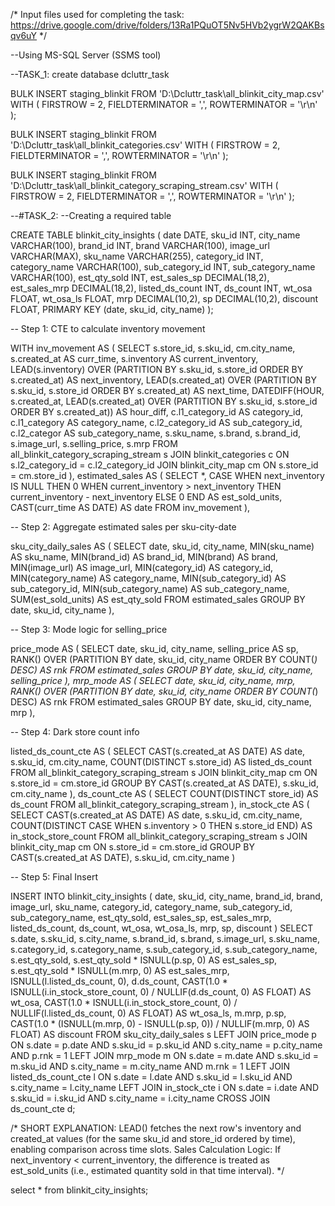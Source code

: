 /*
Input files used for completing the task:
https://drive.google.com/drive/folders/13Ra1PQuOT5Nv5HVb2ygrW2QAKBsqv6uY
*/

--Using MS-SQL Server (SSMS tool)

--TASK_1:
create database dcluttr_task

BULK INSERT staging_blinkit
FROM 'D:\Dcluttr_task\all_blinkit_city_map.csv'
WITH (
    FIRSTROW = 2,
    FIELDTERMINATOR = ',',
    ROWTERMINATOR = '\r\n'
);

BULK INSERT staging_blinkit
FROM 'D:\Dcluttr_task\all_blinkit_categories.csv'
WITH (
    FIRSTROW = 2,
    FIELDTERMINATOR = ',',
    ROWTERMINATOR = '\r\n'
);


BULK INSERT staging_blinkit
FROM 'D:\Dcluttr_task\all_blinkit_category_scraping_stream.csv'
WITH (
    FIRSTROW = 2,
    FIELDTERMINATOR = ',',
    ROWTERMINATOR = '\r\n'
);


--#TASK_2:
--Creating a required table

CREATE TABLE blinkit_city_insights (
    date                DATE,
    sku_id              INT,
    city_name           VARCHAR(100),
    brand_id            INT,
    brand               VARCHAR(100),
    image_url           VARCHAR(MAX),
    sku_name            VARCHAR(255),
    category_id         INT,
    category_name       VARCHAR(100),
    sub_category_id     INT,
    sub_category_name   VARCHAR(100),
    est_qty_sold        INT,
    est_sales_sp        DECIMAL(18,2),
    est_sales_mrp       DECIMAL(18,2),
    listed_ds_count     INT,
    ds_count            INT,
    wt_osa              FLOAT,
    wt_osa_ls           FLOAT,
    mrp                 DECIMAL(10,2),
    sp                  DECIMAL(10,2),
    discount            FLOAT,
    PRIMARY KEY (date, sku_id, city_name)
);


-- Step 1: CTE to calculate inventory movement

WITH inv_movement AS (
    SELECT
        s.store_id,
        s.sku_id,
        cm.city_name,
        s.created_at AS curr_time,
        s.inventory AS current_inventory,
        LEAD(s.inventory) OVER (PARTITION BY s.sku_id, s.store_id ORDER BY s.created_at) AS next_inventory,
        LEAD(s.created_at) OVER (PARTITION BY s.sku_id, s.store_id ORDER BY s.created_at) AS next_time,
        DATEDIFF(HOUR, s.created_at, LEAD(s.created_at) OVER (PARTITION BY s.sku_id, s.store_id ORDER BY s.created_at)) AS hour_diff,
        c.l1_category_id AS category_id,
        c.l1_category AS category_name,
        c.l2_category_id AS sub_category_id,
        c.l2_categor AS sub_category_name,
        s.sku_name,
        s.brand,
        s.brand_id,
        s.image_url,
        s.selling_price,
        s.mrp
    FROM all_blinkit_category_scraping_stream s
    JOIN blinkit_categories c ON s.l2_category_id = c.l2_category_id
    JOIN blinkit_city_map cm ON s.store_id = cm.store_id
),
estimated_sales AS (
    SELECT
        *,
        CASE 
            WHEN next_inventory IS NULL THEN 0
            WHEN current_inventory > next_inventory THEN current_inventory - next_inventory
            ELSE 0
        END AS est_sold_units,
        CAST(curr_time AS DATE) AS date
    FROM inv_movement
),

-- Step 2: Aggregate estimated sales per sku-city-date

sku_city_daily_sales AS (
    SELECT
        date,
        sku_id,
        city_name,
        MIN(sku_name) AS sku_name,
        MIN(brand_id) AS brand_id,
        MIN(brand) AS brand,
        MIN(image_url) AS image_url,
        MIN(category_id) AS category_id,
        MIN(category_name) AS category_name,
        MIN(sub_category_id) AS sub_category_id,
        MIN(sub_category_name) AS sub_category_name,
        SUM(est_sold_units) AS est_qty_sold
    FROM estimated_sales
    GROUP BY date, sku_id, city_name
),

-- Step 3: Mode logic for selling_price

price_mode AS (
    SELECT
        date,
        sku_id,
        city_name,
        selling_price AS sp,
        RANK() OVER (PARTITION BY date, sku_id, city_name ORDER BY COUNT(*) DESC) AS rnk
    FROM estimated_sales
    GROUP BY date, sku_id, city_name, selling_price
),
mrp_mode AS (
    SELECT
        date,
        sku_id,
        city_name,
        mrp,
        RANK() OVER (PARTITION BY date, sku_id, city_name ORDER BY COUNT(*) DESC) AS rnk
    FROM estimated_sales
    GROUP BY date, sku_id, city_name, mrp
),

-- Step 4: Dark store count info

listed_ds_count_cte AS (
    SELECT 
        CAST(s.created_at AS DATE) AS date,
        s.sku_id,
        cm.city_name,
        COUNT(DISTINCT s.store_id) AS listed_ds_count
    FROM all_blinkit_category_scraping_stream s
    JOIN blinkit_city_map cm ON s.store_id = cm.store_id
    GROUP BY CAST(s.created_at AS DATE), s.sku_id, cm.city_name
),
ds_count_cte AS (
    SELECT COUNT(DISTINCT store_id) AS ds_count
    FROM all_blinkit_category_scraping_stream
),
in_stock_cte AS (
    SELECT
        CAST(s.created_at AS DATE) AS date,
        s.sku_id,
        cm.city_name,
        COUNT(DISTINCT CASE WHEN s.inventory > 0 THEN s.store_id END) AS in_stock_store_count
    FROM all_blinkit_category_scraping_stream s
    JOIN blinkit_city_map cm ON s.store_id = cm.store_id
    GROUP BY CAST(s.created_at AS DATE), s.sku_id, cm.city_name
)

-- Step 5: Final Insert

INSERT INTO blinkit_city_insights (
    date, sku_id, city_name, brand_id, brand, image_url, sku_name,
    category_id, category_name, sub_category_id, sub_category_name,
    est_qty_sold, est_sales_sp, est_sales_mrp,
    listed_ds_count, ds_count, wt_osa, wt_osa_ls,
    mrp, sp, discount
)
SELECT
    s.date,
    s.sku_id,
    s.city_name,
    s.brand_id,
    s.brand,
    s.image_url,
    s.sku_name,
    s.category_id,
    s.category_name,
    s.sub_category_id,
    s.sub_category_name,
    s.est_qty_sold,
    s.est_qty_sold * ISNULL(p.sp, 0) AS est_sales_sp,
    s.est_qty_sold * ISNULL(m.mrp, 0) AS est_sales_mrp,
    ISNULL(l.listed_ds_count, 0),
    d.ds_count,
    CAST(1.0 * ISNULL(i.in_stock_store_count, 0) / NULLIF(d.ds_count, 0) AS FLOAT) AS wt_osa,
    CAST(1.0 * ISNULL(i.in_stock_store_count, 0) / NULLIF(l.listed_ds_count, 0) AS FLOAT) AS wt_osa_ls,
    m.mrp,
    p.sp,
    CAST(1.0 * (ISNULL(m.mrp, 0) - ISNULL(p.sp, 0)) / NULLIF(m.mrp, 0) AS FLOAT) AS discount
FROM sku_city_daily_sales s
LEFT JOIN price_mode p ON s.date = p.date AND s.sku_id = p.sku_id AND s.city_name = p.city_name AND p.rnk = 1
LEFT JOIN mrp_mode m ON s.date = m.date AND s.sku_id = m.sku_id AND s.city_name = m.city_name AND m.rnk = 1
LEFT JOIN listed_ds_count_cte l ON s.date = l.date AND s.sku_id = l.sku_id AND s.city_name = l.city_name
LEFT JOIN in_stock_cte i ON s.date = i.date AND s.sku_id = i.sku_id AND s.city_name = i.city_name
CROSS JOIN ds_count_cte d;

/*
SHORT EXPLANATION:
LEAD() fetches the next row's inventory and created_at values (for the same sku_id and store_id ordered by time), enabling comparison across time slots.
Sales Calculation Logic: If next_inventory < current_inventory, the difference is treated as est_sold_units (i.e., estimated quantity sold in that time interval).
*/

select * from blinkit_city_insights;
